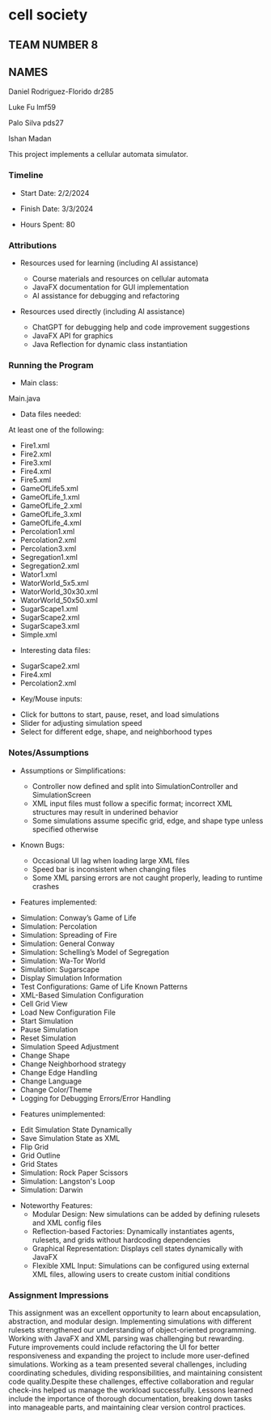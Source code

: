 # cell society

## TEAM NUMBER 8

## NAMES

Daniel Rodriguez-Florido dr285

Luke Fu lmf59

Palo Silva pds27

Ishan Madan

This project implements a cellular automata simulator.

### Timeline

* Start Date: 2/2/2024

* Finish Date: 3/3/2024

* Hours Spent: 80

### Attributions

* Resources used for learning (including AI assistance)
  * Course materials and resources on cellular automata
  * JavaFX documentation for GUI implementation
  * AI assistance for debugging and refactoring

* Resources used directly (including AI assistance)
  * ChatGPT for debugging help and code improvement suggestions
  * JavaFX API for graphics
  * Java Reflection for dynamic class instantiation

### Running the Program

* Main class:

Main.java

* Data files needed:

At least one of the following:

- Fire1.xml
- Fire2.xml
- Fire3.xml
- Fire4.xml
- Fire5.xml
- GameOfLife5.xml
- GameOfLife_1.xml
- GameOfLife_2.xml
- GameOfLife_3.xml
- GameOfLife_4.xml
- Percolation1.xml
- Percolation2.xml
- Percolation3.xml
- Segregation1.xml
- Segregation2.xml
- Wator1.xml
- WatorWorld_5x5.xml
- WatorWorld_30x30.xml
- WatorWorld_50x50.xml
- SugarScape1.xml
- SugarScape2.xml
- SugarScape3.xml
- Simple.xml

* Interesting data files:

- SugarScape2.xml
- Fire4.xml
- Percolation2.xml

* Key/Mouse inputs:

- Click for buttons to start, pause, reset, and load simulations
- Slider for adjusting simulation speed
- Select for different edge, shape, and neighborhood types

### Notes/Assumptions

* Assumptions or Simplifications:
  * Controller now defined and split into SimulationController and SimulationScreen
  * XML input files must follow a specific format; incorrect XML structures may result in 
  underined behavior
  * Some simulations assume specific grid, edge, and shape type unless specified otherwise

* Known Bugs:
  * Occasional UI lag when loading large XML files
  * Speed bar is inconsistent when changing files
  * Some XML parsing errors are not caught properly, leading to runtime crashes

* Features implemented:

- Simulation: Conway’s Game of Life
- Simulation: Percolation
- Simulation: Spreading of Fire
- Simulation: General Conway
- Simulation: Schelling’s Model of Segregation
- Simulation: Wa-Tor World
- Simulation: Sugarscape
- Display Simulation Information
- Test Configurations: Game of Life Known Patterns
- XML-Based Simulation Configuration
- Cell Grid View
- Load New Configuration File
- Start Simulation
- Pause Simulation
- Reset Simulation
- Simulation Speed Adjustment
- Change Shape
- Change Neighborhood strategy
- Change Edge Handling
- Change Language
- Change Color/Theme
- Logging for Debugging Errors/Error Handling



* Features unimplemented:

- Edit Simulation State Dynamically
- Save Simulation State as XML
- Flip Grid
- Grid Outline
- Grid States
- Simulation: Rock Paper Scissors
- Simulation: Langston's Loop
- Simulation: Darwin

* Noteworthy Features:
  * Modular Design: New simulations can be added by defining rulesets and XML config files
  * Reflection-based Factories: Dynamically instantiates agents, rulesets, and grids without hardcoding dependencies
  * Graphical Representation: Displays cell states dynamically with JavaFX
  * Flexible XML Input: Simulations can be configured using external XML files, allowing users to create custom initial conditions

### Assignment Impressions

This assignment was an excellent opportunity to learn about encapsulation, abstraction, and modular 
design. Implementing simulations with different rulesets strengthened our understanding of object-oriented programming. 
Working with JavaFX and XML parsing was challenging but rewarding. Future improvements could include refactoring the UI for 
better responsiveness and expanding the project to include more user-defined simulations.
Working as a team presented several challenges, including coordinating schedules, dividing responsibilities, and maintaining consistent code 
quality.Despite these challenges, effective collaboration and regular check-ins helped us manage the workload successfully. Lessons learned include the importance of thorough documentation, breaking down tasks into manageable parts, and maintaining clear version control practices.

